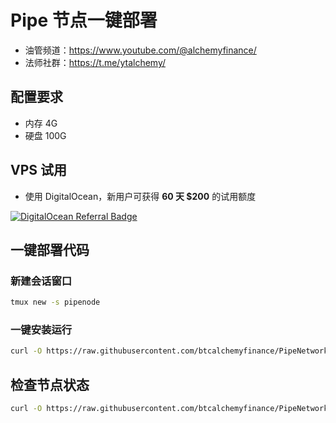 # Pipe 节点一键部署

- 油管频道：https://www.youtube.com/@alchemyfinance/
- 法师社群：https://t.me/ytalchemy/

## 配置要求
- 内存 4G
- 硬盘 100G

## VPS 试用
- 使用 DigitalOcean，新用户可获得 **60 天 $200** 的试用额度

[![DigitalOcean Referral Badge](https://web-platforms.sfo2.cdn.digitaloceanspaces.com/WWW/Badge%201.svg)](https://www.digitalocean.com/?refcode=9de664fa6fad&utm_campaign=Referral_Invite&utm_medium=Referral_Program&utm_source=badge)

## 一键部署代码
### 新建会话窗口
```bash
tmux new -s pipenode
```

### 一键安装运行
```bash
curl -O https://raw.githubusercontent.com/btcalchemyfinance/PipeNetwork/refs/heads/main/pipe.sh && chmod +x pipe.sh && ./pipe.sh
```

## 检查节点状态
```bash
curl -O https://raw.githubusercontent.com/btcalchemyfinance/PipeNetwork/refs/heads/main/pipestatus.sh && chmod +x pipestatus.sh && ./pipestatus.sh
```
